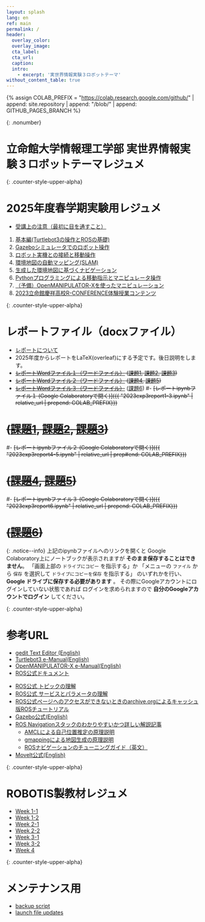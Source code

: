 ```yaml
---
layout: splash
lang: en
ref: main
permalink: /
header:
  overlay_color:
  overlay_image:
  cta_label:
  cta_url:
  caption:
  intro:
    - excerpt: '実世界情報実験３ロボットテーマ'
without_content_table: true
---
```

<!-- {% assign GITHUB_PAGES_BRANCH = "master" %} -->
{% assign COLAB_PREFIX = "https://colab.research.google.com/github/"
   | append: site.repository | append: "/blob/"
   | append: GITHUB_PAGES_BRANCH %}

{: .nonumber}
# 立命館大学情報理工学部 実世界情報実験３ロボットテーマレジュメ

{: .counter-style-upper-alpha}
# 2025年度春学期実験用レジュメ
- [受講上の注意（最初に目を通すこと）](/docs/remarks)

1. [基本編(Turtlebot3の操作とROSの基礎)](/docs/basic)
1. [Gazeboシミュレータでのロボット操作](/docs/gazebo)
1. [ロボット実機との接続と移動操作](/docs/turtlebot3)
1. [環境地図の自動マッピング(SLAM)](/docs/slam)
1. [生成した環境地図に基づくナビゲーション](/docs/navigation)
1. [Pythonプログラミングによる移動指示とマニピュレータ操作](/docs/patrol)
1. [（予備）OpenMANIPULATOR-Xを使ったマニピュレーション](/docs/manipulation)
1. [2023立命館慶祥高校R-CONFERENCE体験授業コンテンツ](/docs/keisho2023)

{: .counter-style-upper-alpha}
# レポートファイル（docxファイル）
- [レポートについて](/docs/report)
- 2025年度からレポートをLaTeX(overleaf)にする予定です。後日説明をします。
- ~~[レポートWordファイル１（ワードファイル）](2024exp3report1-3.docx)
  ([課題1](/docs/basic), [課題2](/docs/gazebo), [課題3](/docs/turtlebot3))~~
- ~~[レポートWordファイル２（ワードファイル）](2024exp3report4-5.docx)
 ([課題4](/docs/slam), [課題5](/docs/navigation))~~
- ~~[レポートWordファイル３（ワードファイル）](2024exp3report6.docx)~~
  ([課題6](/docs/patrol))
#- ~~[レポートipynbファイル１ (Google Colaboratoryで開く)]({{ "2023exp3report1-3.ipynb" | relative_url | prepend: COLAB_PREFIX}})~~
#  ~~([課題1](/docs/basic), [課題2](/docs/gazebo), [課題3](/docs/turtlebot3))~~
#- ~~[レポートipynbファイル２ (Google Colaboratoryで開く)]({{ "2023exp3report4-5.ipynb" | relative_url | prep#end: COLAB_PREFIX}})~~
#  ~~([課題4](/docs/slam), [課題5](/docs/navigation))~~
#- ~~[レポートipynbファイル３ (Google Colaboratoryで開く)]({{ "2023exp3report6.ipynb" | relative_url | prepend: COLAB_PREFIX}})~~
#  ~~([課題6](/docs/patrol))~~

{: .notice--info}
上記のipynbファイルへのリンクを開くと
Google Colaboratory上にノートブックが表示されますが
**そのまま保存することはできません**。
「画面上部の `ドライブにコピー` を指示する」か
「メニューの `ファイル` から `保存` を選択して
`ドライブにコピーを保存` を指示する」
のいずれかを行い、 **Google ドライブに保存する必要があります** 。
その際にGoogleアカウントにログインしていない状態であれば
ログインを求められますので **自分のGoogleアカウントでログイン** してください。

{: .counter-style-upper-alpha}
# 参考URL
- [gedit Text Editor (English)](https://help.gnome.org/users/gedit/stable/)
- [Turtlebot3 e-Manual(English)](https://emanual.robotis.com/docs/en/platform/turtlebot3/overview/)
- [OpenMANIPULATOR-X e-Manual(English)](https://emanual.robotis.com/docs/en/platform/openmanipulator_x/overview/)
- [ROS公式ドキュメント](http://wiki.ros.org/ja/ROS) 
<!-- （[ミラー１](https://ghostarchive.org/ros/wiki.ros.org/ja.html)）（[ミラー２](http://mirror.umd.edu/roswiki/ja.html)）-->
- [ROS公式 トピックの理解](http://wiki.ros.org/ja/ROS/Tutorials/UnderstandingTopics)
- [ROS公式 サービスとパラメータの理解](http://wiki.ros.org/ja/ROS/Tutorials/UnderstandingServicesParams)
- [ROS公式ページヘのアクセスができないときのarchive.orgによるキャッシュ版ROSチュートリアル](http://web.archive.org/web/20200920235105/https://wiki.ros.org/ja/ROS/Tutorials)
- [Gazebo公式(English)](http://gazebosim.org/)
- [ROS Navigationスタックのわかりやすいかつ詳しい解説記事](https://qiita.com/MoriKen/items/0b75ab291ab0d95c37c2)
  - [AMCLによる自己位置推定の原理説明](https://qiita.com/MoriKen/items/dfb6eb168649873589f0)
  - [gmappingによる地図生成の原理説明](https://qiita.com/MoriKen/items/0f2550a2adbdcd3da04e)
  - [ROSナビゲーションのチューニングガイド（英文）](https://kaiyuzheng.me/documents/navguide.pdf)
- [MoveIt公式(English)](http://docs.ros.org/melodic/api/moveit_tutorials/html/doc/getting_started/getting_started.html)

{: .counter-style-upper-alpha}
# ROBOTIS製教材レジュメ

- [Week 1-1](/docs/week1-1)
- [Week 1-2](/docs/week1-2)
- [Week 2-1](/docs/week2-1)
- [Week 2-2](/docs/week2-2)
- [Week 3-1](/docs/week3-1)
- [Week 3-2](/docs/week3-2)
- [Week 4](/docs/week4)

{: .counter-style-upper-alpha}
# メンテナンス用
- [backup script](backup.sh)
- [launch file updates](launch.tar.gz)


